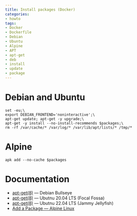 ```yaml
---
title: Install packages (Docker)
categories:
- howto
tags:
- Docker
- Dockerfile
- Debian
- Ubuntu
- Alpine
- APT
- apt-get
- deb
- install
- update
- package
---
```

# Debian and Ubuntu
```shell
set -eu;\
export DEBIAN_FRONTEND='noninteractive';\
apt-get update; apt-get -y upgrade;\
apt-get -y install --no-install-recommends $packages;\
rm -rf /var/cache/* /var/log/* /var/lib/apt/lists/* /tmp/*
```

# Alpine
```shell
apk add --no-cache $packages
```

# Documentation
- [apt-get(8)](https://manpages.debian.org/bullseye/apt/apt-get.8.en.html "man 8 apt-get (Debian Bullseye)") — Debian Bullseye
- [apt-get(8)](https://manpages.ubuntu.com/manpages/focal/en/man8/apt-get.8.html "man 8 apt-get (Ubuntu 20.04 LTS)") — Ubutnu 20.04 LTS (Focal Fossa)
- [apt-get(8)](https://manpages.ubuntu.com/manpages/jammy/en/man8/apt-get.8.html "man 8 apt-get (Ubuntu 22.04 LTS)") — Ubutnu 22.04 LTS (Jammy Jellyfish)
- [Add a Package — Alpine Linux](https://wiki.alpinelinux.org/wiki/Alpine_Package_Keeper#Add_a_Package "Add a Package — Alpine Linux")